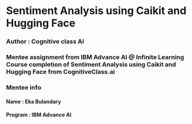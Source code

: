 # Sentiment Analysis using Caikit and Hugging Face
### Author : Cognitive class AI
### Mentee assignment from IBM Advance AI @ Infinite Learning Course completion of Sentiment Analysis using Caikit and Hugging Face from CognitiveClass.ai
### Mentee info
#### Name : Eka Bulandary
#### Program : IBM Advance AI
